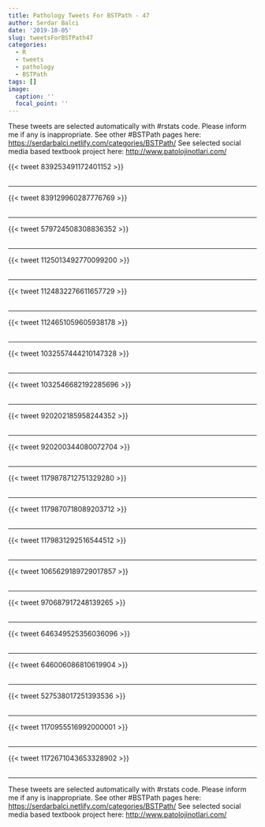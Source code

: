 ```yaml
---
title: Pathology Tweets For BSTPath - 47
author: Serdar Balci
date: '2019-10-05'
slug: tweetsForBSTPath47
categories:
  - R
  - tweets
  - pathology
  - BSTPath
tags: []
image:
  caption: ''
  focal_point: ''
---
```



These tweets are selected automatically with #rstats code. Please inform me if any is inappropriate.
See other #BSTPath pages here: https://serdarbalci.netlify.com/categories/BSTPath/ 
See selected social media based textbook project here: http://www.patolojinotlari.com/

{{< tweet 839253491172401152 >}}
<br>
<br>
<hr>
{{< tweet 839129960287776769 >}}
<br>
<br>
<hr>
{{< tweet 579724508308836352 >}}
<br>
<br>
<hr>
{{< tweet 1125013492770099200 >}}
<br>
<br>
<hr>
{{< tweet 1124832276611657729 >}}
<br>
<br>
<hr>
{{< tweet 1124651059605938178 >}}
<br>
<br>
<hr>
{{< tweet 1032557444210147328 >}}
<br>
<br>
<hr>
{{< tweet 1032546682192285696 >}}
<br>
<br>
<hr>
{{< tweet 920202185958244352 >}}
<br>
<br>
<hr>
{{< tweet 920200344080072704 >}}
<br>
<br>
<hr>
{{< tweet 1179878712751329280 >}}
<br>
<br>
<hr>
{{< tweet 1179870718089203712 >}}
<br>
<br>
<hr>
{{< tweet 1179831292516544512 >}}
<br>
<br>
<hr>
{{< tweet 1065629189729017857 >}}
<br>
<br>
<hr>
{{< tweet 970687917248139265 >}}
<br>
<br>
<hr>
{{< tweet 646349525356036096 >}}
<br>
<br>
<hr>
{{< tweet 646006086810619904 >}}
<br>
<br>
<hr>
{{< tweet 527538017251393536 >}}
<br>
<br>
<hr>
{{< tweet 1170955516992000001 >}}
<br>
<br>
<hr>
{{< tweet 1172671043653328902 >}}
<br>
<br>
<hr>


These tweets are selected automatically with #rstats code. Please inform me if any is inappropriate.
See other #BSTPath pages here: https://serdarbalci.netlify.com/categories/BSTPath/ 
See selected social media based textbook project here: http://www.patolojinotlari.com/
